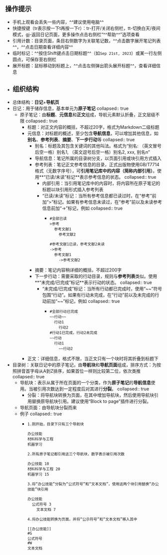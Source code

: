 ## 操作提示
- 手机上观看会丢失一些内容，^^建议使用电脑^^
- 快捷按键（tr表示按一下t再按一下r）：tr-打开/关闭右侧栏，tt-切换白天/夜间模式，gj-返回日记页面，更多操作点击右侧栏“^^帮助^^”选项查看
- 引用计数：目录页面，条目右侧数字为关联笔记数，^^点击数字展开笔记列表^^，^^点击日期查看详细内容^^
- 临时标记：^^按住Shift键点击日期标题^^（如`Sep 21st, 2023`）或某一行左侧圆点，可保存至右侧栏
- 展开标题：鼠标移动到标题上，^^点击左侧弹出箭头展开标题^^，查看详细信息
- ## 组织结构
- 总体结构：**日记**+**导航页**
- 日记：用于储存信息，基本单元为**原子笔记**
  collapsed:: true
	- 原子笔记：由**标题**、**元信息**和**正文**组成，导航元素默认折叠，正文层级不限
	  collapsed:: true
		- 标题：对正文内容的概括，不超过20字，格式为Markdown二级标题
		- 元信息：对标题的概述，至少包含**导航信息**，可以增加其他信息，如**别名**、**参考列表**、**摘要**、**下一步行动**等
		  collapsed:: true
			- 别名：标题及其包含关键词的其他叫法。格式为“别名: （英文冒号后空一格）别名1, （英文逗号后空一格）别名2, xxx, 别名n”
			- 导航信息：笔记所属的目录树分支，以页面引用或块引用方式插入
			- 参考列表：笔记正文参考信息的目录，正式出版物使用GB/T7714格式（无数字序号），可**引用笔记库中的内容（简称内部引用）**。使用**“已读/未读”标记**表示参考信息的状态。
			  collapsed:: true
				- 内部引用：当引用笔记库中的内容时，将内容所在原子笔记的标题以块引用形式插入参考列表
				- “已读/未读”标记：当所有参考信息都已读过时，在“参考”前加“>”标记。如果有参考信息未读过，在“参考”前以及未读参考信息前加“->”标记，例如
				  collapsed:: true
					- ``` 
					  #全部已读
					  >参考
					  	参考文献1
					      参考文献2
					  
					  #参考文献1已读，参考文献2未读    
					  ->参考
					  	参考文献1
					      ->参考文献2
					  ```
			- 摘要：笔记内容稍详细的概括，不超过200字
			- 下一步行动：需要采取的行动目录，规则与**参考列表**类似。使用**“未完成/已完成”标记**表示行动的状态。
			  collapsed:: true
				- “未完成/已完成”标记：当所有行动都已完成时，使用“~~”符号包围“行动”。如果有行动未完成，在“行动”前以及未完成的行动前加“\~\~”标记，例如
				  collapsed:: true
					- ``` 
					  #全部行动已完成
					  ~~行动~~
					  	行动1
					      行动2
					  #行动1已完成，行动2未完成
					  ~~行动
					  	行动1
					      ~~行动2
					  ```
		- 正文：详细信息，格式不限，当正文只有一个块时将其折叠到标题下
- 目录树：关联日记中的原子笔记，由**导航块**和**导航页面**组成，排序方式：为按照拼音首字母从A到Z排序，如果首位一样则比较第二位，依次类推
  collapsed:: true
	- 导航块：表示从属于所在页面的一个分类，作为**原子笔记**的**导航信息**使用。当被引用次数达到一定程度后对其进行**分裂**。
	  collapsed:: true
		- 分裂：将导航块转换为页面，在其中增加导航块，然后使用导航块引用替换原导航块引用。建议使用“Block to page”插件进行分裂。
	- 导航页面：由导航块分裂而来
	- 例子
	  collapsed:: true
		- ``` 
		  1.刚开始，目录下只有三个导航块
		  
		  办公技能
		  材料科学与工程
		  机器学习
		  
		  2.所有原子笔记都引用这三个导航块，数字表示被引用次数
		  
		  办公技能 10
		  材料科学与工程 20
		  机器学习 15
		  
		  3.将“办公技能”分裂为“公式符号”和“文本文档”，使用这两个块引用替换“办公技能”块引用
		  
		  办公技能
		  	公式符号 3
		      文本文档 7
		  
		  4.将办公技能转换为页面，并将“公示符号”和“文本文档”移入其中
		  
		  [[办公技能]]
		  #G
		  公式符号
		  #W
		  文本文档
		  ```